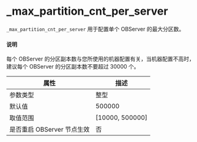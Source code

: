 # _max_partition_cnt_per_server

`_max_partition_cnt_per_server` 用于配置单个 OBServer 的最大分区数。

<main id="notice" type='explain'>
  <h4>说明</h4>
  <p>每个 OBServer 的分区副本数与您所使用的机器配置有关，当机器配置不高时，建议每个 OBServer 的分区副本数不要超过 30000 个。</p>
</main>

| **属性** | **描述** |
| --- | --- |
| 参数类型 | 整型 |
| 默认值 | 500000 |
| 取值范围 | [10000, 500000] |
| 是否重启 OBServer 节点生效 | 否 |
